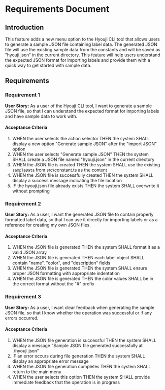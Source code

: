 # Requirements Document

## Introduction

This feature adds a new menu option to the Hyouji CLI tool that allows users to generate a sample JSON file containing label data. The generated JSON file will use the existing sample data from the constants and will be saved as "hyouji.json" in the current directory. This feature will help users understand the expected JSON format for importing labels and provide them with a quick way to get started with sample data.

## Requirements

### Requirement 1

**User Story:** As a user of the Hyouji CLI tool, I want to generate a sample JSON file, so that I can understand the expected format for importing labels and have sample data to work with.

#### Acceptance Criteria

1. WHEN the user selects the action selector THEN the system SHALL display a new option "Generate sample JSON" after the "import JSON" option
2. WHEN the user selects "Generate sample JSON" THEN the system SHALL create a JSON file named "hyouji.json" in the current directory
3. WHEN the JSON file is created THEN the system SHALL use the existing `sampleData` from src/constant.ts as the content
4. WHEN the JSON file is successfully created THEN the system SHALL display a success message indicating the file location
5. IF the hyouji.json file already exists THEN the system SHALL overwrite it without prompting

### Requirement 2

**User Story:** As a user, I want the generated JSON file to contain properly formatted label data, so that I can use it directly for importing labels or as a reference for creating my own JSON files.

#### Acceptance Criteria

1. WHEN the JSON file is generated THEN the system SHALL format it as a valid JSON array
2. WHEN the JSON file is generated THEN each label object SHALL contain "name", "color", and "description" fields
3. WHEN the JSON file is generated THEN the system SHALL ensure proper JSON formatting with appropriate indentation
4. WHEN the JSON file is generated THEN the color values SHALL be in the correct format without the "#" prefix

### Requirement 3

**User Story:** As a user, I want clear feedback when generating the sample JSON file, so that I know whether the operation was successful or if any errors occurred.

#### Acceptance Criteria

1. WHEN the JSON file generation is successful THEN the system SHALL display a message "Sample JSON file generated successfully at ./hyouji.json"
2. IF an error occurs during file generation THEN the system SHALL display an appropriate error message
3. WHEN the JSON file generation completes THEN the system SHALL return to the main menu
4. WHEN the user selects this option THEN the system SHALL provide immediate feedback that the operation is in progress

